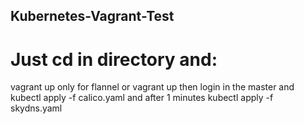 ## Kubernetes-Vagrant-Test
# Just cd in directory and:
vagrant up only for flannel or
vagrant up then login in the master and kubectl apply -f calico.yaml and after 1 minutes kubectl apply -f skydns.yaml
